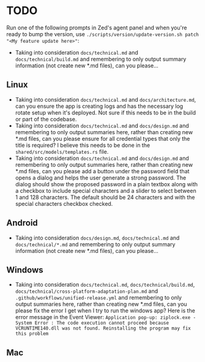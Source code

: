 # TODO

Run one of the following prompts in Zed's agent panel and when you're ready to bump the version, use `./scripts/version/update-version.sh patch "<My feature update here>"`:

- Taking into consideration `docs/technical.md` and `docs/technical/build.md` and remembering to only output summary information (not create new *.md files), can you please...



## Linux
- Taking into consideration `docs/technical.md` and `docs/architecture.md`, can you ensure the app is creating logs and has the necessary log rotate setup when it's deployed. Not sure if this needs to be in the build or part of the codebase.
- Taking into consideration `docs/technical.md` and `docs/design.md` and remembering to only output summaries here, rather than creating new *.md files, can you please ensure for all credential types that only the title is required? I believe this needs to be done in the `shared/src/models/templates.rs` file.
- Taking into consideration `docs/technical.md` and `docs/design.md` and remembering to only output summaries here, rather than creating new *.md files, can you please add a button under the password field that opens a dialog and helps the user generate a strong password. The dialog should show the proposed password in a plain textbox along with a checkbox to include special characters and a slider to select between 1 and 128 characters. The default should be 24 characters and with the special characters checkbox checked.



## Android
- Taking into consideration `docs/design.md`, `docs/technical.md` and `docs/technical/*.md` and remembering to only output summary information (not create new *.md files), can you please...



## Windows
- Taking into consideration `docs/technical.md`, `docs/technical/build.md`, `docs/technical/cross-platform-adaptation-plan.md` and `.github/workflows/unified-release.yml` and remembering to only output summaries here, rather than creating new *.md files, can you please fix the error I get when I try to run the windows app? Here is the error message in the Event Viewer: `Application pop-up: ziplock.exe - System Error : The code execution cannot proceed because VCRUNTIME140.dll was not found. Reinstalling the program may fix this problem`



## Mac
